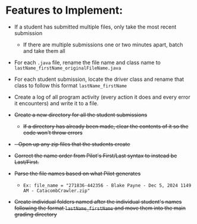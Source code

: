 # Features to Implement:
- If a student has submitted multiple files, only take the most recent submission
    - If there are multiple submissions one or two minutes apart, batch and take them all
- For each `.java` file, rename the file name and class name to `lastName_firstName_originalFileName.java`
- For each student submission, locate the driver class and rename that class to follow this format `lastName_firstName`
- Create a log of all program activity (every action it does and every error it encounters) and write it to a file. 
- ~~Create a new directory for all the student submissions~~
  - ~~If a directory has already been made, clear the contents of it so the code won't throw errors~~

- ~~- Open up any zip files that the students create~~

- ~~Correct the name order from Pilot's First/Last syntax to instead be Last/First.~~

- ~~Parse the file names based on what Pilot generates~~
  - `Ex: file_name = "271836-442356 - Blake Payne - Dec 5, 2024 1149 AM - CatacombCrawler.zip"`

- ~~Create individual folders named after the individual student's names following the format `lastName_firstName` and move them into the main grading directory~~

